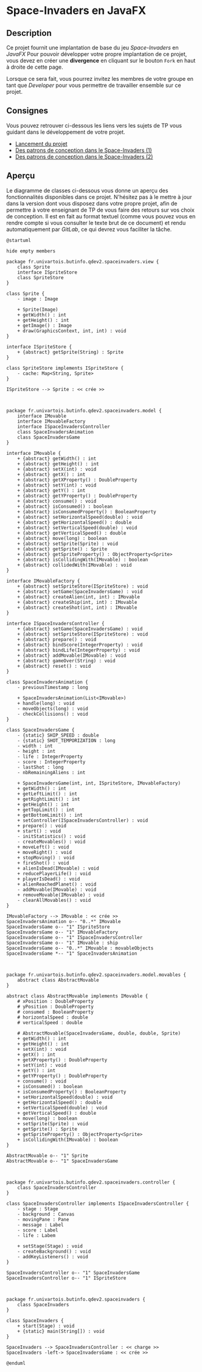 # Space-Invaders en JavaFX

## Description

Ce projet fournit une implantation de base du jeu *Space-Invaders* en *JavaFX*
Pour pouvoir développer votre propre implantation de ce projet, vous devez
en créer une **divergence** en cliquant sur le bouton `Fork` en haut à droite
de cette page.

Lorsque ce sera fait, vous pourrez invitez les membres de votre groupe en tant
que *Developer* pour vous permettre de travailler ensemble sur ce projet.

## Consignes

Vous pouvez retrouver ci-dessous les liens vers les sujets de TP vous guidant
dans le développement de votre projet.

- [Lancement du projet](https://gitlab.univ-artois.fr/enseignements-rwa/modules/but-2/q-dev-2/tp/-/tree/main/TP03)
- [Des patrons de conception dans le Space-Invaders (1)](https://gitlab.univ-artois.fr/enseignements-rwa/modules/but-2/q-dev-2/tp/-/tree/main/TP04)
- [Des patrons de conception dans le Space-Invaders (2)](https://gitlab.univ-artois.fr/enseignements-rwa/modules/but-2/q-dev-2/tp/-/tree/main/TP05)

## Aperçu

Le diagramme de classes ci-dessous vous donne un aperçu des fonctionnalités
disponibles dans ce projet.
N'hésitez pas à le mettre à jour dans la version dont vous disposez dans votre
propre projet, afin de permettre à votre enseignant de TP de vous faire des
retours sur vos choix de conception.
Il est en fait au format textuel (comme vous pouvez vous en rendre compte si
vous consulter le texte brut de ce document) et rendu automatiquement par
*GitLab*, ce qui devrez vous faciliter la tâche.

```plantuml
@startuml

hide empty members

package fr.univartois.butinfo.qdev2.spaceinvaders.view {
    class Sprite
    interface ISpriteStore
    class SpriteStore
}

class Sprite {
    - image : Image

    + Sprite(Image)
    + getWidth() : int
    + getHeight() : int
    + getImage() : Image
    + draw(GraphicsContext, int, int) : void
}

interface ISpriteStore {
    + {abstract} getSprite(String) : Sprite
}

class SpriteStore implements ISpriteStore {
    - cache: Map<String, Sprite>
}

ISpriteStore --> Sprite : << crée >>



package fr.univartois.butinfo.qdev2.spaceinvaders.model {
    interface IMovable
    interface IMovableFactory
    interface ISpaceInvadersController
    class SpaceInvadersAnimation
    class SpaceInvadersGame
}

interface IMovable {
    + {abstract} getWidth() : int
    + {abstract} getHeight() : int
    + {abstract} setX(int) : void
    + {abstract} getX() : int
    + {abstract} getXProperty() : DoubleProperty
    + {abstract} setY(int) : void
    + {abstract} getY() : int
    + {abstract} getYProperty() : DoubleProperty
    + {abstract} consume() : void
    + {abstract} isConsumed() : boolean
    + {abstract} isConsumedProperty() : BooleanProperty
    + {abstract} setHorizontalSpeed(double) : void
    + {abstract} getHorizontalSpeed() : double
    + {abstract} setVerticalSpeed(double) : void
    + {abstract} getVerticalSpeed() : double
    + {abstract} move(long) : boolean
    + {abstract} setSprite(Sprite) : void
    + {abstract} getSprite() : Sprite
    + {abstract} getSpriteProperty() : ObjectProperty<Sprite>
    + {abstract} isCollidingWith(IMovable) : boolean
    + {abstract} collidedWith(IMovable) : void
}

interface IMovableFactory {
    + {abstract} setSpriteStore(ISpriteStore) : void
    + {abstract} setGame(SpaceInvadersGame) : void
    + {abstract} createAlien(int, int) : IMovable
    + {abstract} createShip(int, int) : IMovable
    + {abstract} createShot(int, int) : IMovable
}

interface ISpaceInvadersController {
    + {abstract} setGame(SpaceInvadersGame) : void
    + {abstract} setSpriteStore(ISpriteStore) : void
    + {abstract} prepare() : void
    + {abstract} bindScore(IntegerProperty) : void
    + {abstract} bindLife(IntegerProperty) : void
    + {abstract} addMovable(IMovable) : void
    + {abstract} gameOver(String) : void
    + {abstract} reset() : void
}

class SpaceInvadersAnimation {
    - previousTimestamp : long

    + SpaceInvadersAnimation(List<IMovable>)
    + handle(long) : void
    - moveObjects(long) : void
    - checkCollisions() : void
}

class SpaceInvadersGame {
    - {static} SHIP_SPEED : double
    - {static} SHOT_TEMPORIZATION : long
    - width : int
    - height : int
    - life : IntegerProperty
    - score : IntegerProperty
    - lastShot : long
    - nbRemainingAliens : int

    + SpaceInvadersGame(int, int, ISpriteStore, IMovableFactory)
    + getWidth() : int
    + getLeftLimit() : int
    + getRightLimit() : int
    + getHeight() : int
    + getTopLimit() : int
    + getBottomLimit() : int
    + setController(ISpaceInvadersController) : void
    + prepare() : void
    + start() : void
    - initStatistics() : void
    - createMovables() : void
    + moveLeft() : void
    + moveRight() : void
    + stopMoving() : void
    + fireShot() : void
    + alienIsDead(IMovable) : void
    + reducePlayerLife() : void
    + playerIsDead() : void
    + alienReachedPlanet() : void
    - addMovable(IMovable) : void
    + removeMovable(IMovable) : void
    - clearAllMovables() : void
}

IMovableFactory --> IMovable : << crée >>
SpaceInvadersAnimation o-- "0..*" IMovable
SpaceInvadersGame o-- "1" ISpriteStore
SpaceInvadersGame o-- "1" IMovableFactory
SpaceInvadersGame o-- "1" ISpaceInvadersController
SpaceInvadersGame o-- "1" IMovable : ship
SpaceInvadersGame o-- "0..*" IMovable : movableObjects
SpaceInvadersGame *-- "1" SpaceInvadersAnimation



package fr.univartois.butinfo.qdev2.spaceinvaders.model.movables {
    abstract class AbstractMovable
}

abstract class AbstractMovable implements IMovable {
    # xPosition : DoubleProperty
    # yPosition : DoubleProperty
    # consumed : BooleanProperty
    # horizontalSpeed : double
    # verticalSpeed : double

    # AbstractMovable(SpaceInvadersGame, double, double, Sprite)
    + getWidth() : int
    + getHeight() : int
    + setX(int) : void
    + getX() : int
    + getXProperty() : DoubleProperty
    + setY(int) : void
    + getY() : int
    + getYProperty() : DoubleProperty
    + consume() : void
    + isConsumed() : boolean
    + isConsumedProperty() : BooleanProperty
    + setHorizontalSpeed(double) : void
    + getHorizontalSpeed() : double
    + setVerticalSpeed(double) : void
    + getVerticalSpeed() : double
    + move(long) : boolean
    + setSprite(Sprite) : void
    + getSprite() : Sprite
    + getSpriteProperty() : ObjectProperty<Sprite>
    + isCollidingWith(IMovable) : boolean
}

AbstractMovable o-- "1" Sprite
AbstractMovable o-- "1" SpaceInvadersGame



package fr.univartois.butinfo.qdev2.spaceinvaders.controller {
    class SpaceInvadersController
}

class SpaceInvadersController implements ISpaceInvadersController {
    - stage : Stage
    - background : Canvas
    - movingPane : Pane
    - message : Label
    - score : Label
    - life : Labem

    + setStage(Stage) : void
    - createBackground() : void
    - addKeyListeners() : void
}

SpaceInvadersController o-- "1" SpaceInvadersGame
SpaceInvadersController o-- "1" ISpriteStore



package fr.univartois.butinfo.qdev2.spaceinvaders {
    class SpaceInvaders
}

class SpaceInvaders {
    + start(Stage) : void
    + {static} main(String[]) : void
}

SpaceInvaders --> SpaceInvadersController : << charge >>
SpaceInvaders -left-> SpaceInvadersGame : << crée >>

@enduml
```
